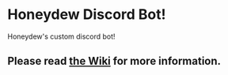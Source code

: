 # Honeydew Discord Bot!
Honeydew's custom discord bot!
## Please read [the Wiki](https://github.com/Saamstep/honeydewbot/wiki) for more information.
